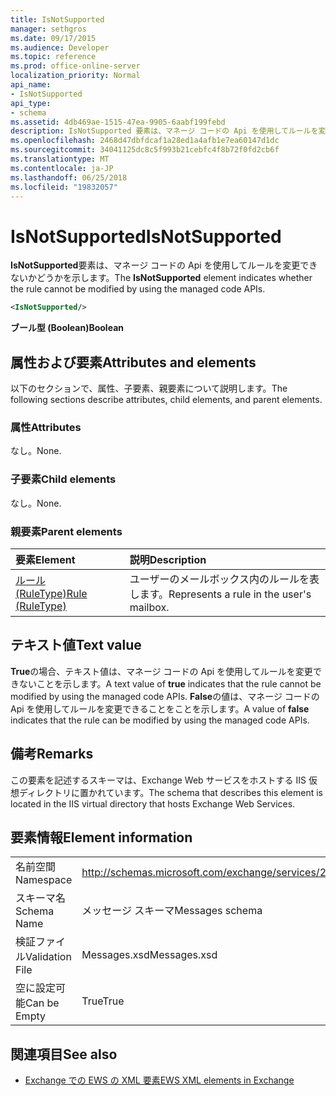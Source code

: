 ```yaml
---
title: IsNotSupported
manager: sethgros
ms.date: 09/17/2015
ms.audience: Developer
ms.topic: reference
ms.prod: office-online-server
localization_priority: Normal
api_name:
- IsNotSupported
api_type:
- schema
ms.assetid: 4db469ae-1515-47ea-9905-6aabf199febd
description: IsNotSupported 要素は、マネージ コードの Api を使用してルールを変更できないかどうかを示します。
ms.openlocfilehash: 2468d47dbfdcaf1a28ed1a4afb1e7ea60147d1dc
ms.sourcegitcommit: 34041125dc8c5f993b21cebfc4f8b72f0fd2cb6f
ms.translationtype: MT
ms.contentlocale: ja-JP
ms.lasthandoff: 06/25/2018
ms.locfileid: "19832057"
---
```

# <a name="isnotsupported"></a><span data-ttu-id="a6604-103">IsNotSupported</span><span class="sxs-lookup"><span data-stu-id="a6604-103">IsNotSupported</span></span>

<span data-ttu-id="a6604-104">**IsNotSupported**要素は、マネージ コードの Api を使用してルールを変更できないかどうかを示します。</span><span class="sxs-lookup"><span data-stu-id="a6604-104">The **IsNotSupported** element indicates whether the rule cannot be modified by using the managed code APIs.</span></span> 
  
```XML
<IsNotSupported/>
```

 <span data-ttu-id="a6604-105">**ブール型 (Boolean)**</span><span class="sxs-lookup"><span data-stu-id="a6604-105">**Boolean**</span></span>
## <a name="attributes-and-elements"></a><span data-ttu-id="a6604-106">属性および要素</span><span class="sxs-lookup"><span data-stu-id="a6604-106">Attributes and elements</span></span>

<span data-ttu-id="a6604-107">以下のセクションで、属性、子要素、親要素について説明します。</span><span class="sxs-lookup"><span data-stu-id="a6604-107">The following sections describe attributes, child elements, and parent elements.</span></span>
  
### <a name="attributes"></a><span data-ttu-id="a6604-108">属性</span><span class="sxs-lookup"><span data-stu-id="a6604-108">Attributes</span></span>

<span data-ttu-id="a6604-109">なし。</span><span class="sxs-lookup"><span data-stu-id="a6604-109">None.</span></span>
  
### <a name="child-elements"></a><span data-ttu-id="a6604-110">子要素</span><span class="sxs-lookup"><span data-stu-id="a6604-110">Child elements</span></span>

<span data-ttu-id="a6604-111">なし。</span><span class="sxs-lookup"><span data-stu-id="a6604-111">None.</span></span>
  
### <a name="parent-elements"></a><span data-ttu-id="a6604-112">親要素</span><span class="sxs-lookup"><span data-stu-id="a6604-112">Parent elements</span></span>

|<span data-ttu-id="a6604-113">**要素**</span><span class="sxs-lookup"><span data-stu-id="a6604-113">**Element**</span></span>|<span data-ttu-id="a6604-114">**説明**</span><span class="sxs-lookup"><span data-stu-id="a6604-114">**Description**</span></span>|
|:-----|:-----|
|[<span data-ttu-id="a6604-115">ルール (RuleType)</span><span class="sxs-lookup"><span data-stu-id="a6604-115">Rule (RuleType)</span></span>](rule-ruletype.md) <br/> |<span data-ttu-id="a6604-116">ユーザーのメールボックス内のルールを表します。</span><span class="sxs-lookup"><span data-stu-id="a6604-116">Represents a rule in the user's mailbox.</span></span>  <br/> |
   
## <a name="text-value"></a><span data-ttu-id="a6604-117">テキスト値</span><span class="sxs-lookup"><span data-stu-id="a6604-117">Text value</span></span>

<span data-ttu-id="a6604-118">**True**の場合、テキスト値は、マネージ コードの Api を使用してルールを変更できないことを示します。</span><span class="sxs-lookup"><span data-stu-id="a6604-118">A text value of **true** indicates that the rule cannot be modified by using the managed code APIs.</span></span> <span data-ttu-id="a6604-119">**False**の値は、マネージ コードの Api を使用してルールを変更できることをことを示します。</span><span class="sxs-lookup"><span data-stu-id="a6604-119">A value of **false** indicates that the rule can be modified by using the managed code APIs.</span></span> 
  
## <a name="remarks"></a><span data-ttu-id="a6604-120">備考</span><span class="sxs-lookup"><span data-stu-id="a6604-120">Remarks</span></span>

<span data-ttu-id="a6604-121">この要素を記述するスキーマは、Exchange Web サービスをホストする IIS 仮想ディレクトリに置かれています。</span><span class="sxs-lookup"><span data-stu-id="a6604-121">The schema that describes this element is located in the IIS virtual directory that hosts Exchange Web Services.</span></span>
  
## <a name="element-information"></a><span data-ttu-id="a6604-122">要素情報</span><span class="sxs-lookup"><span data-stu-id="a6604-122">Element information</span></span>

|||
|:-----|:-----|
|<span data-ttu-id="a6604-123">名前空間</span><span class="sxs-lookup"><span data-stu-id="a6604-123">Namespace</span></span>  <br/> |http://schemas.microsoft.com/exchange/services/2006/messages  <br/> |
|<span data-ttu-id="a6604-124">スキーマ名</span><span class="sxs-lookup"><span data-stu-id="a6604-124">Schema Name</span></span>  <br/> |<span data-ttu-id="a6604-125">メッセージ スキーマ</span><span class="sxs-lookup"><span data-stu-id="a6604-125">Messages schema</span></span>  <br/> |
|<span data-ttu-id="a6604-126">検証ファイル</span><span class="sxs-lookup"><span data-stu-id="a6604-126">Validation File</span></span>  <br/> |<span data-ttu-id="a6604-127">Messages.xsd</span><span class="sxs-lookup"><span data-stu-id="a6604-127">Messages.xsd</span></span>  <br/> |
|<span data-ttu-id="a6604-128">空に設定可能</span><span class="sxs-lookup"><span data-stu-id="a6604-128">Can be Empty</span></span>  <br/> |<span data-ttu-id="a6604-129">True</span><span class="sxs-lookup"><span data-stu-id="a6604-129">True</span></span>  <br/> |
   
## <a name="see-also"></a><span data-ttu-id="a6604-130">関連項目</span><span class="sxs-lookup"><span data-stu-id="a6604-130">See also</span></span>



- [<span data-ttu-id="a6604-131">Exchange での EWS の XML 要素</span><span class="sxs-lookup"><span data-stu-id="a6604-131">EWS XML elements in Exchange</span></span>](ews-xml-elements-in-exchange.md)

